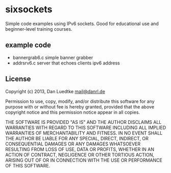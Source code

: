 sixsockets
==========

Simple code examples using IPv6 sockets. Good for educational use and
beginner-level training courses.


example code
------------

* bannergrab6.c		simple banner grabber
* addrsrv6.c		server that echoes clients ipv6 address


License
-------

  Copyright (c) 2013, Dan Luedtke <mail@danrl.de>

  Permission to use, copy, modify, and/or distribute this software for any
  purpose with or without fee is hereby granted, provided that the above
  copyright notice and this permission notice appear in all copies.

  THE SOFTWARE IS PROVIDED "AS IS" AND THE AUTHOR DISCLAIMS ALL WARRANTIES
  WITH REGARD TO THIS SOFTWARE INCLUDING ALL IMPLIED WARRANTIES OF
  MERCHANTABILITY AND FITNESS. IN NO EVENT SHALL THE AUTHOR BE LIABLE FOR
  ANY SPECIAL, DIRECT, INDIRECT, OR CONSEQUENTIAL DAMAGES OR ANY DAMAGES
  WHATSOEVER RESULTING FROM LOSS OF USE, DATA OR PROFITS, WHETHER IN AN 
  ACTION OF CONTRACT, NEGLIGENCE OR OTHER TORTIOUS ACTION, ARISING OUT OF
  OR IN CONNECTION WITH THE USE OR PERFORMANCE OF THIS SOFTWARE.


